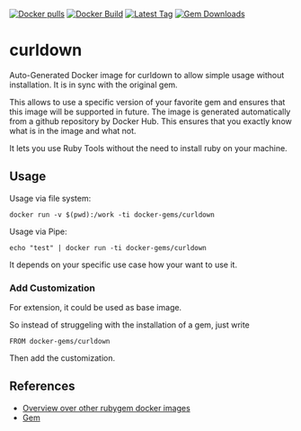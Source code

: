 [![Docker pulls](https://img.shields.io/docker/pulls/rubygem/curldown.svg)](https://hub.docker.com/r/rubygem/curldown/)
[![Docker Build](https://img.shields.io/docker/automated/rubygem/curldown.svg)](https://hub.docker.com/r/rubygem/curldown/)
[![Latest Tag](https://img.shields.io/github/tag/docker-rubygem/curldown.svg)](https://hub.docker.com/r/rubygem/curldown/)
[![Gem Downloads](https://img.shields.io/gem/dt/curldown.svg)](https://rubygems.org/gems/curldown/)
# curldown

Auto-Generated Docker image for curldown to allow simple usage without installation.
It is in sync with the original gem.

This allows to use a specific version of your favorite gem and ensures that this image will be supported in future.
The image is generated automatically from a github repository by Docker Hub.
This ensures that you exactly know what is in the image and what not.

It lets you use Ruby Tools without the need to install ruby on your machine.

## Usage

Usage via file system:

`docker run -v $(pwd):/work -ti docker-gems/curldown`

Usage via Pipe:

`echo "test" | docker run -ti docker-gems/curldown`

It depends on your specific use case how your want to use it.

### Add Customization

For extension, it could be used as base image.

So instead of struggeling with the installation of a gem, just write

`FROM docker-gems/curldown`

Then add the customization.

## References

 - [Overview over other rubygem docker images](https://github.com/thinkbot/docker-rubygem)
 - [Gem](https://rubygems.org/gems/curldown/)
